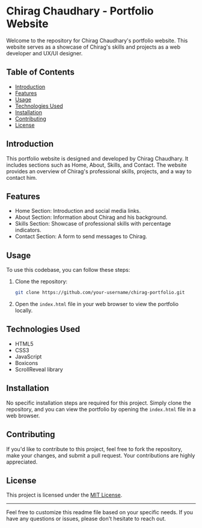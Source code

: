 # Chirag Chaudhary - Portfolio Website

Welcome to the repository for Chirag Chaudhary's portfolio website. This website serves as a showcase of Chirag's skills and projects as a web developer and UX/UI designer.

## Table of Contents
- [Introduction](#introduction)
- [Features](#features)
- [Usage](#usage)
- [Technologies Used](#technologies-used)
- [Installation](#installation)
- [Contributing](#contributing)
- [License](#license)

## Introduction

This portfolio website is designed and developed by Chirag Chaudhary. It includes sections such as Home, About, Skills, and Contact. The website provides an overview of Chirag's professional skills, projects, and a way to contact him.

## Features

- Home Section: Introduction and social media links.
- About Section: Information about Chirag and his background.
- Skills Section: Showcase of professional skills with percentage indicators.
- Contact Section: A form to send messages to Chirag.

## Usage

To use this codebase, you can follow these steps:

1. Clone the repository:

    ```bash
    git clone https://github.com/your-username/chirag-portfolio.git
    ```

2. Open the `index.html` file in your web browser to view the portfolio locally.

## Technologies Used

- HTML5
- CSS3
- JavaScript
- Boxicons
- ScrollReveal library

## Installation

No specific installation steps are required for this project. Simply clone the repository, and you can view the portfolio by opening the `index.html` file in a web browser.

## Contributing

If you'd like to contribute to this project, feel free to fork the repository, make your changes, and submit a pull request. Your contributions are highly appreciated.

## License

This project is licensed under the [MIT License](LICENSE).

---

Feel free to customize this readme file based on your specific needs. If you have any questions or issues, please don't hesitate to reach out.
